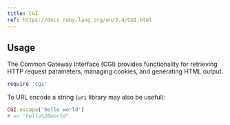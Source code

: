 ```yaml
---
title: CGI
ref: https://docs.ruby-lang.org/en/3.4/CGI.html
---
```


## Usage

The Common Gateway Interface (CGI)
provides functionality for retrieving HTTP request parameters,
managing cookies, and generating HTML output.

```ruby
require 'cgi'
```

To URL encode a string (`uri` library may also be useful):

```ruby
CGI.escape('hello world')
# => "hello%20world"
```
